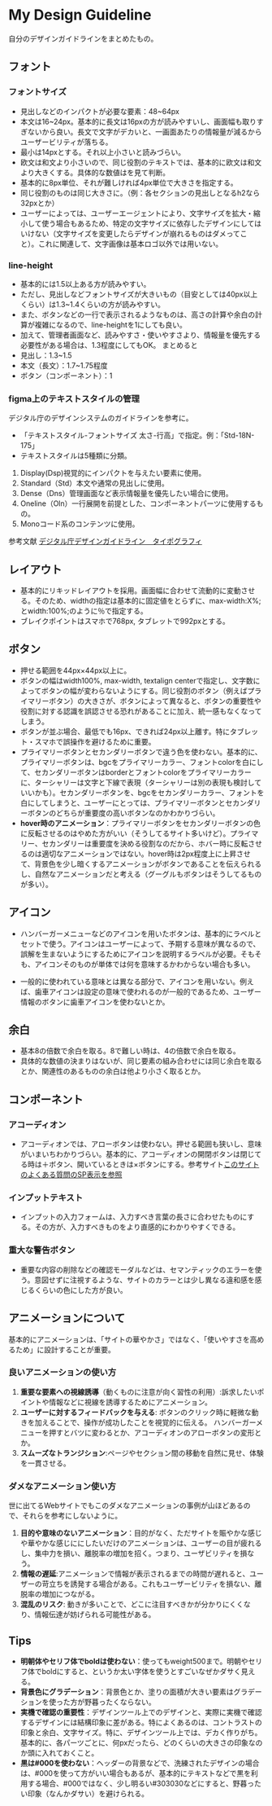 # My Design Guideline
自分のデザインガイドラインをまとめたもの。

## フォント
### フォントサイズ
- 見出しなどのインパクトが必要な要素：48~64px
- 本文は16~24px。基本的に長文は16pxの方が読みやすいし、画面幅も取りすぎないから良い。長文で文字がデカいと、一画面あたりの情報量が減るからユーザービリティが落ちる。
- 最小は14pxとする。それ以上小さいと読みづらい。
- 欧文は和文より小さいので、同じ役割のテキストでは、基本的に欧文は和文より大きくする。具体的な数値はを見て判断。
- 基本的に8px単位、それが難しければ4px単位で大きさを指定する。
- 同じ役割のものは同じ大きさに。（例：各セクションの見出しとなるh2なら32pxとか）
- ユーザーによっては、ユーザーエージェントにより、文字サイズを拡大・縮小して使う場合もあるため、特定の文字サイズに依存したデザインにしてはいけない（文字サイズを変更したらデザインが崩れるものはダメってこと）。これに関連して、文字画像は基本ロゴ以外では用いない。

### line-height
 - 基本的には1.5以上ある方が読みやすい。
 - ただし、見出しなどフォントサイズが大きいもの（目安としては40px以上くらい）は1.3~1.4くらいの方が読みやすい。
 - また、ボタンなどの一行で表示されるようなものは、高さの計算や余白の計算が複雑になるので、line-heightを1にしても良い。
 - 加えて、管理者画面など、読みやすさ・使いやすさより、情報量を優先する必要性がある場合は、1.3程度にしてもOK。
まとめると
- 見出し：1.3~1.5
- 本文（長文）：1.7~1.75程度
- ボタン（コンポーネント）：1

### figma上のテキストスタイルの管理
デジタル庁のデザインシステムのガイドラインを参考に。
- 「テキストスタイル-フォントサイズ 太さ-行高」で指定。例：「Std-18N-175」
- テキストスタイルは5種類に分類。
 1. Display(Dsp)視覚的にインパクトを与えたい要素に使用。
 2. Standard（Std）本文や通常の見出しに使用。
 3. Dense（Dns）管理画面など表示情報量を優先したい場合に使用。
 4. Oneline（Oln）一行展開を前提とした、コンポーネントパーツに使用するもの。
 5. Monoコード系のコンテンツに使用。

参考文献
[デジタル庁デザインガイドライン　タイポグラフィ](https://design.digital.go.jp/foundations/typography/)

## レイアウト
- 基本的にリキッドレイアウトを採用。画面幅に合わせて流動的に変動させる。そのため、widthの指定は基本的に固定値をとらずに、max-width:X%;とwidth:100%;のように％で指定する。
- ブレイクポイントはスマホで768px, タブレットで992pxとする。

## ボタン
- 押せる範囲を44px×44px以上に。
- ボタンの幅はwidth100%, max-width, textalign centerで指定し、文字数によってボタンの幅が変わらないようにする。同じ役割のボタン（例えばプライマリーボタン）の大きさが、ボタンによって異なると、ボタンの重要性や役割に対する認識を誤認させる恐れがあることに加え、統一感もなくなってしまう。
- ボタンが並ぶ場合、最低でも16px、できれば24px以上離す。特にタブレット・スマホで誤操作を避けるために重要。
- プライマリーボタンとセカンダリーボタンで違う色を使わない。基本的に、プライマリーボタンは、bgcをプライマリーカラー、フォントcolorを白にして、セカンダリーボタンはborderとフォントcolorをプライマリーカラーに、ターシャリーは文字と下線で表現（ターシャリーは別の表現も検討していいかも）。セカンダリーボタンを、bgcをセカンダリーカラー、フォントを白にしてしまうと、ユーザーにとっては、プライマリーボタンとセカンダリーボタンのどちらが重要度の高いボタンなのかわかりづらい。
- **hover時のアニメーション**：プライマリーボタンをセカンダリーボタンの色に反転させるのはやめた方がいい（そうしてるサイト多いけど）。プライマリー、セカンダリーは重要度を決める役割なのだから、ホバー時に反転させるのは適切なアニメーションではない。hover時は2px程度上に上昇させて、背景色を少し暗くするアニメーションがボタンであることを伝えられるし、自然なアニメーションだと考える（グーグルもボタンはそうしてるものが多い）。

## アイコン
- ハンバーガーメニューなどのアイコンを用いたボタンは、基本的にラベルとセットで使う。アイコンはユーザーによって、予期する意味が異なるので、誤解を生まないようにするためにアイコンを説明するラベルが必要。そもそも、アイコンそのものが単体では何を意味するかわからない場合も多い。

- 一般的に使われている意味とは異なる部分で、アイコンを用いない。例えば、歯車アイコンは設定の意味で使われるのが一般的であるため、ユーザー情報のボタンに歯車アイコンを使わないとか。

## 余白
- 基本8の倍数で余白を取る。8で難しい時は、4の倍数で余白を取る。
- 具体的な数値の決まりはないが、同じ要素の組み合わせには同じ余白を取るとか、関連性のあるものの余白は他より小さく取るとか。

## コンポーネント
### アコーディオン
- アコーディオンでは、アローボタンは使わない。押せる範囲も狭いし、意味がいまいちわかりづらい。基本的に、アコーディオンの開閉ボタンは閉じてる時は＋ボタン、開いているときは×ボタンにする。参考サイト[このサイトのよくある質問のSP表示を参照](https://benzy78.github.io/SmartOrdee/index.html)
  
### インプットテキスト
- インプットの入力フォームは、入力すべき言葉の長さに合わせたものにする。その方が、入力すべきものをより直感的にわかりやすくできる。

### 重大な警告ボタン
- 重要な内容の削除などの確認モーダルなどは、セマンティックのエラーを使う。意図せずに注視するような、サイトのカラーとは少し異なる違和感を感じるくらいの色にした方が良い。

## アニメーションについて
基本的にアニメーションは、「サイトの華やかさ」ではなく、「使いやすさを高めるため」に設計することが重要。
### 良いアニメーションの使い方
1. **重要な要素への視線誘導**（動くものに注意が向く習性の利用）:訴求したいポイントや情報などに視線を誘導するためにアニメーション。
2. **ユーザーに対するフィードバックを与える**: ボタンのクリック時に軽微な動きを加えることで、操作が成功したことを視覚的に伝える。
ハンバーガーメニューを押すとバツに変わるとか、アコーディオンのアローボタンの変形とか。
3. **スムーズなトランジション**:ページやセクション間の移動を自然に見せ、体験を一貫させる。
### ダメなアニメーション使い方
世に出てるWebサイトでもこのダメなアニメーションの事例が山ほどあるので、それらを参考にしないように。
1. **目的や意味のないアニメーション**：目的がなく、ただサイトを賑やかな感じや華やかな感じににしたいだけのアニメーションは、ユーザーの目が疲れるし、集中力を損い、離脱率の増加を招く。つまり、ユーザビリティを損なう。
2. **情報の遅延**:アニメーションで情報が表示されるまでの時間が遅れると、ユーザーの苛立ちを誘発する場合がある。これもユーザービリティを損ない、離脱率の増加につながる。
3. **混乱のリスク**: 動きが多いことで、どこに注目すべきかが分かりにくくなり、情報伝達が妨げられる可能性がある。

## Tips
- **明朝体やセリフ体でboldは使わない**：使ってもweight500まで。明朝やセリフ体でboldにすると、というか太い字体を使うとすごいなぜかダサく見える。
- **背景色にグラデーション**：背景色とか、塗りの面積が大きい要素はグラデーションを使った方が野暮ったくならない。
- **実機で確認の重要性**：デザインツール上でのデザインと、実際に実機で確認するデザインには結構印象に差がある。特によくあるのは、コントラストの印象と余白、文字サイズ。特に、デザインツール上では、デカく作りがち。基本的に、各パーツごとに、何pxだったら、どのくらいの大きさの印象なのか頭に入れておくこと。
- **黒は#000を使わない**：ヘッダーの背景などで、洗練されたデザインの場合は、#000を使って方がいい場合もあるが、基本的にテキストなどで黒を利用する場合、#000ではなく、少し明るい#303030などにすると、野暮ったい印象（なんかダサい）を避けられる。
